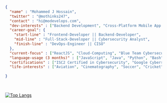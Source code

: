 <!---
### Introduction
- 👋 Hi, I’m Mohammed (@mjhossain)
- 👀 I’m interested in backend and cross-platform mobile app development
- 🌱 I’m currently learning Advanced Flutter Development & Cloud Computing (AWS)
- 📫 Reach me at hi@modevelops.com
- ✈️ I spend and awful lot of time learning about Airbus & Boeing systems and practicing it on Microsoft Flight Simulator
- 💻 Language Usage (Past 3 Months): Python | Java | JavaScript | Bash | Dart
--->


```json
{
  "name" : "Mohammed J Hossain",
  "twitter" : "@mothinks247",
  "contact" : "hi@modevelops.com",
  "dev-interests" : ["Backend Development", "Cross-Platform Mobile App Development", "Cloud Computing", "DevOps", "Cybersecurity"],
  "career-goal": {
    "start-line" : "Frontend-Developer || Backend-Developer",
    "mid-line" : "Full-Stack-Developer || Cybersecurity Analyst",
    "finish-line" : "DevOps-Engineer || CISO"
  },
  "current-focus" : ["ReactJS", "Cloud-Computing", "Blue Team Cybersecurity"],
  "language-usage (3 months)" : ["JavaScript", "Java", "Python", "Bash", "Dart"],
  "certifications" : ["ISC2 Certified in Cybersecurity", "Google Cybersecurity Professional"],
  "life-interests" : ["Aviation", "Cinematography", "Soccer", "Cricket"]
  
}

```




<!---
mjhossain/mjhossain is a ✨ special ✨ repository because its `README.md` (this file) appears on your GitHub profile.
You can click the Preview link to take a look at your changes.
--->
<br>

[![Top Langs](https://github-readme-stats.vercel.app/api/top-langs/?username=mjhossain&layout=compact&langs_count=8&theme=dark)](https://github.com/mjhossain/github-readme-stats)
